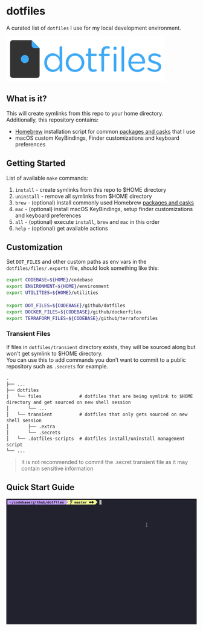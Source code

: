 # dotfiles
A curated list of `dotfiles` I use for my local development environment.

![dotfiles-logo-resized](assets/logos/dotfiles-logo-resized.png)

## What is it?
This will create symlinks from this repo to your home directory.<br/>
Additionally, this repository contains:
- [Homebrew](https://github.com/Homebrew/brew) installation script for common [packages and casks](brew/.brew-install) that I use
- macOS custom KeyBindings, Finder customizations and keyboard preferences

## Getting Started

List of available `make` commands:

1. `install`   - create symlinks from this repo to $HOME directory
2. `uninstall` - remove all symlinks from $HOME directory
3. `brew`      - (optional) install commonly used Homebrew [packages and casks](brew/.brew-install)
4. `mac`       - (optional) install macOS KeyBindings, setup finder customizations and keyboard preferences
5. `all`       - (optional) execute `install`, `brew` and `mac` in this order
6. `help`      - (optional) get available actions

## Customization

Set `DOT_FILES` and other custom paths as env vars in the `dotfiles/files/.exports` file, should look something like this:
```bash
export CODEBASE=${HOME}/codebase
export ENVIRONMENT=${HOME}/environment
export UTILITIES=${HOME}/utilities

export DOT_FILES=${CODEBASE}/github/dotfiles
export DOCKER_FILES=${CODEBASE}/github/dockerfiles
export TERRAFORM_FILES=${CODEBASE}/github/terraformfiles
```

### Transient Files
If files in `dotfiles/transient` directory exists, they will be sourced along but won't get symlink to $HOME directory.<br/>
You can use this to add commands you don’t want to commit to a public repository such as `.secrets` for example.

    .
    ├── ...
    ├── dotfiles               
    │   └── files              # dotfiles that are being symlink to $HOME directory and get sourced on new shell session
    │       └── ...            
    │   └── transient          # dotfiles that only gets sourced on new shell session
    │       ├── .extra       
    │       └── .secrets       
    │   └── .dotfiles-scripts  # dotfiles install/uninstall management script 
    └── ...
                     
> It is not recommended to commit the .secret transient file as it may contain sensitive information

## Quick Start Guide

![](assets/gifs/dotfiles-make-install-700px.gif)